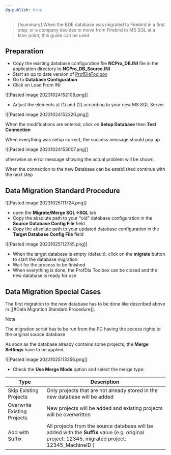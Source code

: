 ```yaml
---
dg-publish: true
---
```

>[!summary] 
>When the BDE database was migrated to Firebird in a first step, or a company decides to move from Firebird to MS SQL at a later point, this guide can be used


## Preparation

- Copy the existing database configuration file **NCPro_DB.INI** file in the application directory to **NCPro_DB_Source.INI**
- Start an up to date version of [ProfDiaToolbox](http://pubfiles.gtr.de/ProfDiaToolbox.zip)
- Go to **Database Configuration**
- Click on Load From INI

![[Pasted image 20231024152108.png]]

- Adjust the elements at (1) and (2) according to your new MS SQL Server

![[Pasted image 20231024152320.png]]

When the modifications are entered, click on **Setup Database** then **Test Connection**

When everything was setup correct, the success message should pop up

![[Pasted image 20231024153007.png]]

otherwise an error message showing the actual problem will be shown.

When the connection to the new Database can be established continue with the next step

## Data Migration Standard Procedure

![[Pasted image 20231025111724.png]]

- open the **Migrate/Merge SQL->SQL** tab
- Copy the absolute path to your "old" database configuration in the **Source Database Config File** field
- Copy the absolute path to your updated database configuration in the **Target Database Config File** field


![[Pasted image 20231025112745.png]]

- When the target database is empty (default), click on the **migrate** button to start the database migration
- Wait for the process to be finished
- When everything is done, the ProfDia Toolbox can be closed and the new database is ready for use

## Data Migration Special Cases

The first migration to the new database has to be done like described above in [[#Data Migration Standard Procedure]].

>[!note]
>The migration script has to be run from the PC having the access rights to the original source database


As soon as the database already contains some projects, the **Merge Settings** have to be applied.

![[Pasted image 20231025113256.png]]

- Check the **Use Merge Mode** option and select the merge type:

| Type | Description |
| --- | --- |
| Skip Existing Projects | Only projects that are not already stored in the new database will be added |
| Overwrite Existing Projects | New projects will be added and existing projects will be overwritten |
| Add with Suffix | All projects from the source database will be added with the **Suffix** value (e.g. original project: 12345, migrated project: 12345_MachineID ) |
